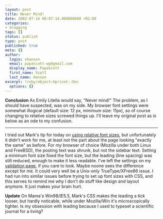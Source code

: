 ```yaml
---
layout: post
title: Never Mind!
date: 2002-07-16 00:07:14.000000000 +02:00
categories:
- blogging
tags: []
status: publish
type: post
published: true
meta: {}
author:
  login: shanson
  email: papascott-wp@gmail.com
  display_name: PapaScott
  first_name: Scott
  last_name: Hanson
excerpt: !ruby/object:Hpricot::Doc
  options: {}
---
```

<p><b>Conclusion</b> As Emily Litella would say, "Never mind!" The problem, as I should have suspected, was on my side. My browser font settings were somewhat illogical (default size: 12 px, minimum size: 11px), so of course changing to relative sizes screwed things up. I'll leave my original post as is below as an ode to my confusion.</p>
<hr />I tried out Mark's tip for today on <a href="http://diveintomark.org/archives/2002/07/15.html#day_26_using_relative_font_sizes">using  relative font sizes</a>, but unfortunately it didn't work for me, at least not the part about the page looking "exactly the same" as before. For my browser of choice (Mozilla under both Linux and FreeBSD), the posting text was shrunk, but not the sidebar text. Setting a minimum font size fixed the font size, but the leading (line spacing) was still reduced, enough to make it less readable. I've left the settings on my <a href="/validate.php">validation page</a>, if you care to look. Maybe noone sees the difference except for me. It could very well be a Unix-only TrueType/XFree86 issue. I had run into similar issues before trying to set up font sizes with CSS, and this serves to remind me why I don't do stuff like design and layout anymore. It just makes your brain hurt.</p>
<p><b>Update</b> On Mama's Win98/IE5.5, Mark's CSS makes the leading a tick looser, but hardly noticable, while under Mozilla/Win it's microscopically tighter. Is my obsession with leading because I used to typeset a scientific journal for a living?</p>

